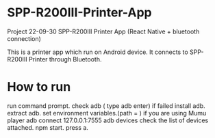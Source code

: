 # SPP-R200III-Printer-App
Project 22-09-30 SPP-R200III Printer App (React Native + bluetooth connection)

This is a printer app which run on Android device.
It connects to SPP-R200III Printer through Bluetooth.
# How to run
run command prompt.
check adb ( type adb enter)
	if failed
		install adb.
		extract adb.
		set environment variables.(path = )
if you are using Mumu player 
	adb connect 127.0.0.1:7555
adb devices
	check the list of devices attached.
npm start.
press a.
